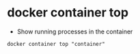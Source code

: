 # docker container top

- Show running processes in the container

```shell
docker container top "container"
```
